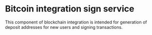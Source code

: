 # Bitcoin integration sign service

This component of blockchain integration is intended for generation of deposit addresses for new users and signing transactions.
